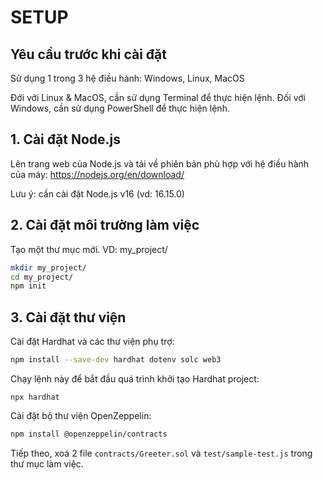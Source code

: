 # SETUP

## Yêu cầu trước khi cài đặt
Sử dụng 1 trong 3 hệ điều hành: Windows, Linux, MacOS

Đới với Linux & MacOS, cần sử dụng Terminal để thực hiện lệnh.
Đối với Windows, cần sử dụng PowerShell để thực hiện lệnh.

## 1. Cài đặt Node.js
Lên trang web của Node.js và tải về phiên bản phù hợp với hệ điều hành của máy: https://nodejs.org/en/download/

Lưu ý: cần cài đặt Node.js v16 (vd: 16.15.0)


## 2. Cài đặt môi trường làm việc

Tạo một thư mục mới. VD: my_project/

```bash
mkdir my_project/
cd my_project/
npm init
```


## 3. Cài đặt thư viện

Cài đặt Hardhat và các thư viện phụ trợ:
```bash
npm install --save-dev hardhat dotenv solc web3
```

Chạy lệnh này để bắt đầu quá trình khởi tạo Hardhat project:
```
npx hardhat
```


Cài đặt bộ thư viện OpenZeppelin:
```bash
npm install @openzeppelin/contracts
```

Tiếp theo, xoá 2 file `contracts/Greeter.sol` và `test/sample-test.js` trong thư mục làm việc.

